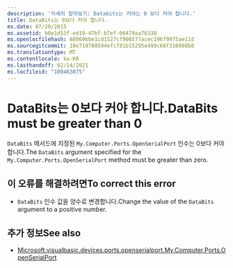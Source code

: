 ```yaml
---
description: '자세히 알아보기: Databits는 커야는 0 보다 커야 합니다.'
title: DataBits는 0보다 커야 합니다.
ms.date: 07/20/2015
ms.assetid: b0e1d53f-ed19-47bf-b7ef-06479aa76338
ms.openlocfilehash: 88069bbe1cd1527cf906577acec196f9975ae11d
ms.sourcegitcommit: 10e719780594efc781b15295e499c66f316068b8
ms.translationtype: MT
ms.contentlocale: ko-KR
ms.lasthandoff: 02/14/2021
ms.locfileid: "100463075"
---
```

# <a name="databits-must-be-greater-than-0"></a><span data-ttu-id="529db-103">DataBits는 0보다 커야 합니다.</span><span class="sxs-lookup"><span data-stu-id="529db-103">DataBits must be greater than 0</span></span>

<span data-ttu-id="529db-104">`DataBits` 메서드에 지정된 `My.Computer.Ports.OpenSerialPort` 인수는 0보다 커야 합니다.</span><span class="sxs-lookup"><span data-stu-id="529db-104">The `DataBits` argument specified for the `My.Computer.Ports.OpenSerialPort` method must be greater than zero.</span></span>  
  
## <a name="to-correct-this-error"></a><span data-ttu-id="529db-105">이 오류를 해결하려면</span><span class="sxs-lookup"><span data-stu-id="529db-105">To correct this error</span></span>  
  
- <span data-ttu-id="529db-106">`DataBits` 인수 값을 양수로 변경합니다.</span><span class="sxs-lookup"><span data-stu-id="529db-106">Change the value of the `DataBits` argument to a positive number.</span></span>  
  
## <a name="see-also"></a><span data-ttu-id="529db-107">추가 정보</span><span class="sxs-lookup"><span data-stu-id="529db-107">See also</span></span>

- [<span data-ttu-id="529db-108">Microsoft.visualbasic.devices.ports.openserialport.</span><span class="sxs-lookup"><span data-stu-id="529db-108">My.Computer.Ports.OpenSerialPort</span></span>](xref:Microsoft.VisualBasic.Devices.Ports.OpenSerialPort%2A)
